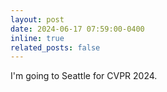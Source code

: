 ```yaml
---
layout: post
date: 2024-06-17 07:59:00-0400
inline: true
related_posts: false
---
```

I'm going to Seattle for CVPR 2024.

